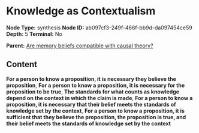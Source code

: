 # Knowledge as Contextualism

**Node Type:** synthesis
**Node ID:** ab097cf3-249f-466f-bb9d-da097454ce59
**Depth:** 5
**Terminal:** No

**Parent:** [Are memory beliefs compatible with causal theory?](are-memory-beliefs-compatible-with-causal-theory-antithesis-2e62eaa4-ad44-4691-91ad-a9a747c37e07.md)

## Content

**For a person to know a proposition, it is necessary they believe the proposition**, **For a person to know a proposition, it is necessary for the proposition to be true**, **The standards for what counts as knowledge depend on the context in which the claim is made**, **For a person to know a proposition, it is necessary that their belief meets the standards of knowledge set by the context**, **For a person to know a proposition, it is sufficient that they believe the proposition, the proposition is true, and their belief meets the standards of knowledge set by the context**
